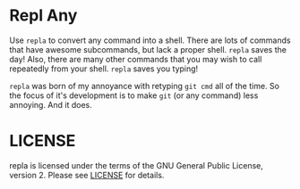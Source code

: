 Repl Any
========
Use `repla` to convert any command into a shell. There are lots of
commands that have awesome subcommands, but lack a proper shell. `repla`
saves the day! Also, there are many other commands that you may wish to
call repeatedly from your shell. `repla` saves you typing!

`repla` was born of my annoyance with retyping `git cmd` all of the
time. So the focus of it's development is to make `git` (or any command)
less annoying. And it does.

LICENSE
=======
repla is licensed under the terms of the GNU General Public License,
version 2. Please see [LICENSE][1] for details.

[1]: https://github.com/jpaugh64/repla/blob/master/LICENSE
